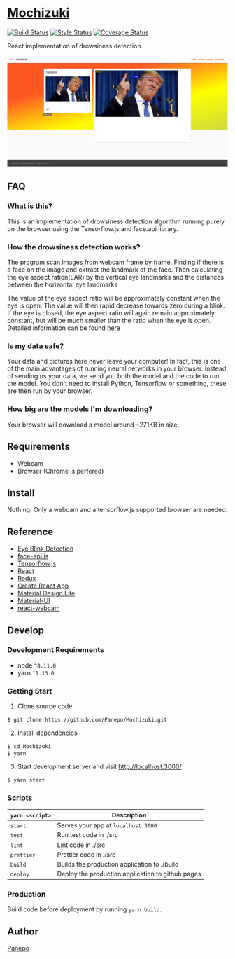 # [Mochizuki](https://panepo.github.io/Mochizuki/)

[![Build Status][travis-image]][travis-url] [![Style Status][prettier-image]][prettier-url] [![Coverage Status][codecov-image]][codecov-url]

[travis-image]: https://travis-ci.org/Panepo/Mochizuki.svg
[travis-url]: https://travis-ci.org/Panepo/Mochizuki.svg?branch=master

[prettier-image]: https://img.shields.io/badge/code_style-prettier-ff69b4.svg
[prettier-url]: https://github.com/prettier/prettier

[codecov-image]: https://codecov.io/gh/Panepo/Mochizuki/branch/master/graph/badge.svg
[codecov-url]: https://codecov.io/gh/Panepo/Mochizuki

React implementation of drowsiness detection.

![Screenshot](https://github.com/Panepo/Mochizuki/blob/master/documents/screenshot.png)

## FAQ

### What is this?

This is an implementation of drowsiness detection algorithm running purely on the browser using the Tensorflow.js and face.api library.

### How the drowsiness detection works?

The program scan images from webcam frame by frame. Finding if there is a face on the image and extract the landmark of the face. Then calculating the eye aspect ration(EAR) by the vertical eye landmarks and the distances between the horizontal eye landmarks

The value of the eye aspect ratio will be approximately constant when the eye is open. The value will then rapid decrease towards zero during a blink. If the eye is closed, the eye aspect ratio will again remain approximately constant, but will be much smaller than the ratio when the eye is open. Detailed information can be found [here](http://vision.fe.uni-lj.si/cvww2016/proceedings/papers/05.pdf)

### Is my data safe?

Your data and pictures here never leave your computer! In fact, this is one of the main advantages of running neural networks in your browser. Instead of sending us your data, we send you both the model and the code to run the model. You don't need to install Python, Tensorflow or something, these are then run by your browser.

### How big are the models I'm downloading?

Your browser will download a model around ~271KB in size.

## Requirements

* Webcam
* Browser (Chrome is perfered)

## Install

Nothing. Only a webcam and a tensorflow.js supported browser are needed.

## Reference

* [Eye Blink Detection](http://vision.fe.uni-lj.si/cvww2016/proceedings/papers/05.pdf)
* [face-api.js](https://github.com/justadudewhohacks/face-api.js)
* [Tensorflow.js](https://js.tensorflow.org/)
* [React](https://facebook.github.io/react/)
* [Redux](http://redux.js.org/)
* [Create React App ](https://github.com/facebook/create-react-app)
* [Material Design Lite](https://getmdl.io/)
* [Material-UI](https://material-ui.com/)
* [react-webcam](https://github.com/mozmorris/react-webcam)

## Develop

### Development Requirements
* node `^8.11.0`
* yarn `^1.13.0`

### Getting Start

1. Clone source code
```
$ git clone https://github.com/Panepo/Mochizuki.git
```
2. Install dependencies
```
$ cd Mochizuki
$ yarn
```
3. Start development server and visit [http://localhost:3000/](http://localhost:3000/)
```
$ yarn start
```
### Scripts

|`yarn <script>`       |Description|
|-------------------|-----------|
|`start`            |Serves your app at `localhost:3000`|
|`test`             |Run test code in ./src|
|`lint`             |Lint code in ./src|
|`prettier`         |Prettier code in ./src|
|`build`            |Builds the production application to ./build|
|`deploy`           |Deploy the production application to github pages|

### Production

Build code before deployment by running `yarn build`.

## Author

[Panepo](https://github.com/Panepo)
